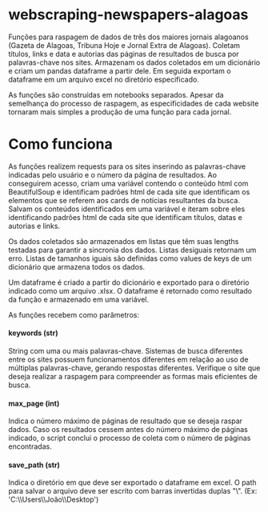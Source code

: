 # webscraping-newspapers-alagoas
Funções para raspagem de dados de três dos maiores jornais alagoanos (Gazeta de Alagoas, Tribuna Hoje e Jornal Extra de Alagoas).
Coletam títulos, links e data e autorias das páginas de resultados de busca por palavras-chave nos sites. Armazenam os dados coletados em um dicionário e criam um pandas dataframe a partir dele. Em seguida exportam o dataframe em um arquivo excel no diretório especificado.

As funções são construídas em notebooks separados. Apesar da semelhança do processo de raspagem, as especificidades de cada website tornaram mais simples a produção de uma função para cada jornal.

# Como funciona
As funções realizem requests para os sites inserindo as palavras-chave indicadas pelo usuário e o número da página de resultados. Ao conseguirem acesso, criam uma variável contendo o conteúdo html com BeautifulSoup e identificam padrões html de cada site que identificam os elementos que se referem aos cards de notícias resultantes da busca.
Salvam os conteúdos identificados em uma variável e iteram sobre eles identificando padrões html de cada site que identificam títulos, datas e autorias e links.

Os dados coletados são armazenados em listas que têm suas lengths testadas para garantir a sincronia dos dados. 
Listas desiguais retornam um erro. Listas de tamanhos iguais são definidas como values de keys de um dicionário que armazena todos os dados.

Um dataframe é criado a partir do dicionário e exportado para o diretório indicado como um arquivo .xlsx.
O dataframe é retornado como resultado da função e armazenado em uma variável.



As funções recebem como parâmetros:
#### keywords (str)
String com uma ou mais palavras-chave. Sistemas de busca diferentes entre os sites possuem funcionamentos diferentes em relação ao uso de múltiplas palavras-chave, gerando respostas diferentes. Verifique o site que deseja realizar a raspagem para compreender as formas mais eficientes de busca.

#### max_page (int)
Indica o número máximo de páginas de resultado que se deseja raspar dados. Caso os resultados cessem antes do número máximo de páginas indicado, o script conclui o processo de coleta com o número de páginas encontradas.

#### save_path (str)
Indica o diretório em que deve ser exportado o dataframe em excel. O path para salvar o arquivo deve ser escrito com barras invertidas duplas "\\". (Ex: 'C:\\\Users\\\João\\\Desktop')
